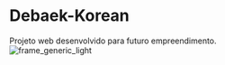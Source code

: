 # Debaek-Korean
Projeto web desenvolvido para futuro empreendimento. 
![frame_generic_light](https://github.com/luanasa/Debaek-Korean/assets/38231334/db329c1d-fd1f-4c79-8744-f8a21837861a)
